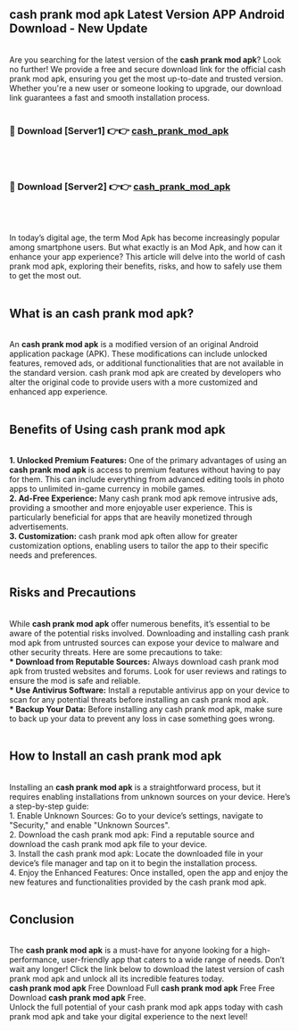 ## cash prank mod apk Latest Version APP Android Download - New Update
<br>
Are you searching for the latest version of the <strong>cash prank mod apk</strong>? Look no further! We provide a free and secure download link for the official cash prank mod apk, ensuring you get the most up-to-date and trusted version. Whether you're a new user or someone looking to upgrade, our download link guarantees a fast and smooth installation process.
<br>
<br>
<h3>🔴 Download [Server1] 👉👉 <a href="https://modyolo.store/cash+prank+mod+apk">cash_prank_mod_apk</a></h3><br>
<br>
<h3>🔴 Download [Server2] 👉👉 <a href="https://modyolo.store/cash+prank+mod+apk">cash_prank_mod_apk</a></h3><br>
<br>
<br>
In today’s digital age, the term Mod Apk has become increasingly popular among smartphone users. But what exactly is an Mod Apk, and how can it enhance your app experience? This article will delve into the world of cash prank mod apk, exploring their benefits, risks, and how to safely use them to get the most out.
<br>
<br>
<h2>What is an cash prank mod apk?</h2>
<br>
An <strong>cash prank mod apk</strong> is a modified version of an original Android application package (APK). These modifications can include unlocked features, removed ads, or additional functionalities that are not available in the standard version. cash prank mod apk are created by developers who alter the original code to provide users with a more customized and enhanced app experience.
<br>
<br>
<h2>Benefits of Using cash prank mod apk</h2>
<br>
<strong> 1. Unlocked Premium Features:</strong> One of the primary advantages of using an <strong>cash prank mod apk</strong> is access to premium features without having to pay for them. This can include everything from advanced editing tools in photo apps to unlimited in-game currency in mobile games.
<br>
<strong> 2. Ad-Free Experience:</strong> Many cash prank mod apk remove intrusive ads, providing a smoother and more enjoyable user experience. This is particularly beneficial for apps that are heavily monetized through advertisements.
<br>
<strong> 3. Customization:</strong> cash prank mod apk often allow for greater customization options, enabling users to tailor the app to their specific needs and preferences.
<br>
<br>
<h2>Risks and Precautions</h2>
<br>
While <strong>cash prank mod apk</strong> offer numerous benefits, it’s essential to be aware of the potential risks involved. Downloading and installing cash prank mod apk from untrusted sources can expose your device to malware and other security threats. Here are some precautions to take:
<br>
<strong> * Download from Reputable Sources:</strong> Always download cash prank mod apk from trusted websites and forums. Look for user reviews and ratings to ensure the mod is safe and reliable.
<br>
<strong> * Use Antivirus Software:</strong> Install a reputable antivirus app on your device to scan for any potential threats before installing an cash prank mod apk.
<br>
<strong> * Backup Your Data:</strong> Before installing any cash prank mod apk, make sure to back up your data to prevent any loss in case something goes wrong.
<br>
<br>
<h2>How to Install an cash prank mod apk</h2>
<br>
Installing an <strong>cash prank mod apk</strong> is a straightforward process, but it requires enabling installations from unknown sources on your device. Here’s a step-by-step guide:
<br>
 1. Enable Unknown Sources: Go to your device’s settings, navigate to "Security," and enable "Unknown Sources".
<br>
 2. Download the cash prank mod apk: Find a reputable source and download the cash prank mod apk file to your device.
<br>
 3. Install the cash prank mod apk: Locate the downloaded file in your device’s file manager and tap on it to begin the installation process.
<br>
 4. Enjoy the Enhanced Features: Once installed, open the app and enjoy the new features and functionalities provided by the cash prank mod apk.
<br>
<br>
<h2><strong>Conclusion</strong></h2>
<br>
The <strong>cash prank mod apk</strong> is a must-have for anyone looking for a high-performance, user-friendly app that caters to a wide range of needs. Don’t wait any longer! Click the link below to download the latest version of cash prank mod apk and unlock all its incredible features today.
<br>
<strong>cash prank mod apk</strong> Free Download Full <strong>cash prank mod apk</strong> Free Free Download <strong>cash prank mod apk</strong> Free.
<br>
Unlock the full potential of your cash prank mod apk apps today with cash prank mod apk and take your digital experience to the next level!
